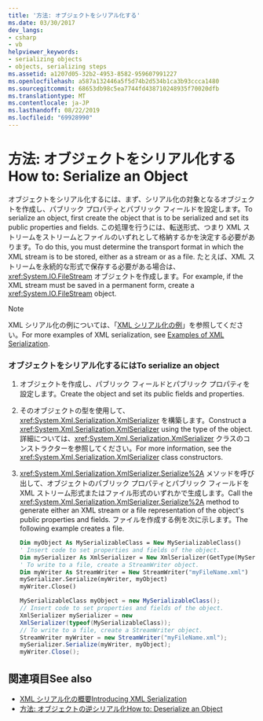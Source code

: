 ```yaml
---
title: '方法: オブジェクトをシリアル化する'
ms.date: 03/30/2017
dev_langs:
- csharp
- vb
helpviewer_keywords:
- serializing objects
- objects, serializing steps
ms.assetid: a1207d05-32b2-4953-8582-959607991227
ms.openlocfilehash: a587a132446a5f5d74b2d534b1ca3b93ccca1480
ms.sourcegitcommit: 68653db98c5ea7744fd438710248935f70020dfb
ms.translationtype: MT
ms.contentlocale: ja-JP
ms.lasthandoff: 08/22/2019
ms.locfileid: "69928990"
---
```

# <a name="how-to-serialize-an-object"></a><span data-ttu-id="11d56-102">方法: オブジェクトをシリアル化する</span><span class="sxs-lookup"><span data-stu-id="11d56-102">How to: Serialize an Object</span></span>
<span data-ttu-id="11d56-103">オブジェクトをシリアル化するには、まず、シリアル化の対象となるオブジェクトを作成し、パブリック プロパティとパブリック フィールドを設定します。</span><span class="sxs-lookup"><span data-stu-id="11d56-103">To serialize an object, first create the object that is to be serialized and set its public properties and fields.</span></span> <span data-ttu-id="11d56-104">この処理を行うには、転送形式、つまり XML ストリームをストリームとファイルのいずれとして格納するかを決定する必要があります。</span><span class="sxs-lookup"><span data-stu-id="11d56-104">To do this, you must determine the transport format in which the XML stream is to be stored, either as a stream or as a file.</span></span> <span data-ttu-id="11d56-105">たとえば、XML ストリームを永続的な形式で保存する必要がある場合は、<xref:System.IO.FileStream> オブジェクトを作成します。</span><span class="sxs-lookup"><span data-stu-id="11d56-105">For example, if the XML stream must be saved in a permanent form, create a <xref:System.IO.FileStream> object.</span></span>  
  
> [!NOTE]
> <span data-ttu-id="11d56-106">XML シリアル化の例については、「[XML シリアル化の例](../../../docs/standard/serialization/examples-of-xml-serialization.md)」を参照してください。</span><span class="sxs-lookup"><span data-stu-id="11d56-106">For more examples of XML serialization, see [Examples of XML Serialization](../../../docs/standard/serialization/examples-of-xml-serialization.md).</span></span>  
  
### <a name="to-serialize-an-object"></a><span data-ttu-id="11d56-107">オブジェクトをシリアル化するには</span><span class="sxs-lookup"><span data-stu-id="11d56-107">To serialize an object</span></span>  
  
1. <span data-ttu-id="11d56-108">オブジェクトを作成し、パブリック フィールドとパブリック プロパティを設定します。</span><span class="sxs-lookup"><span data-stu-id="11d56-108">Create the object and set its public fields and properties.</span></span>  
  
2. <span data-ttu-id="11d56-109">そのオブジェクトの型を使用して、<xref:System.Xml.Serialization.XmlSerializer> を構築します。</span><span class="sxs-lookup"><span data-stu-id="11d56-109">Construct a <xref:System.Xml.Serialization.XmlSerializer> using the type of the object.</span></span> <span data-ttu-id="11d56-110">詳細については、<xref:System.Xml.Serialization.XmlSerializer> クラスのコンストラクターを参照してください。</span><span class="sxs-lookup"><span data-stu-id="11d56-110">For more information, see the <xref:System.Xml.Serialization.XmlSerializer> class constructors.</span></span>  
  
3. <span data-ttu-id="11d56-111"><xref:System.Xml.Serialization.XmlSerializer.Serialize%2A> メソッドを呼び出して、オブジェクトのパブリック プロパティとパブリック フィールドを XML ストリーム形式またはファイル形式のいずれかで生成します。</span><span class="sxs-lookup"><span data-stu-id="11d56-111">Call the <xref:System.Xml.Serialization.XmlSerializer.Serialize%2A> method to generate either an XML stream or a file representation of the object's public properties and fields.</span></span> <span data-ttu-id="11d56-112">ファイルを作成する例を次に示します。</span><span class="sxs-lookup"><span data-stu-id="11d56-112">The following example creates a file.</span></span>  
  
    ```vb  
    Dim myObject As MySerializableClass = New MySerializableClass()  
    ' Insert code to set properties and fields of the object.  
    Dim mySerializer As XmlSerializer = New XmlSerializer(GetType(MySerializableClass))  
    ' To write to a file, create a StreamWriter object.  
    Dim myWriter As StreamWriter = New StreamWriter("myFileName.xml")  
    mySerializer.Serialize(myWriter, myObject)  
    myWriter.Close()  
    ```  
  
    ```csharp  
    MySerializableClass myObject = new MySerializableClass();  
    // Insert code to set properties and fields of the object.  
    XmlSerializer mySerializer = new   
    XmlSerializer(typeof(MySerializableClass));  
    // To write to a file, create a StreamWriter object.  
    StreamWriter myWriter = new StreamWriter("myFileName.xml");  
    mySerializer.Serialize(myWriter, myObject);  
    myWriter.Close();  
    ```  
  
## <a name="see-also"></a><span data-ttu-id="11d56-113">関連項目</span><span class="sxs-lookup"><span data-stu-id="11d56-113">See also</span></span>

- [<span data-ttu-id="11d56-114">XML シリアル化の概要</span><span class="sxs-lookup"><span data-stu-id="11d56-114">Introducing XML Serialization</span></span>](../../../docs/standard/serialization/introducing-xml-serialization.md)
- [<span data-ttu-id="11d56-115">方法: オブジェクトの逆シリアル化</span><span class="sxs-lookup"><span data-stu-id="11d56-115">How to: Deserialize an Object</span></span>](../../../docs/standard/serialization/how-to-deserialize-an-object.md)
